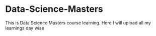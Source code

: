 # Data-Science-Masters
This is Data Science Masters course learning. Here I will upload all my learnings day wise
